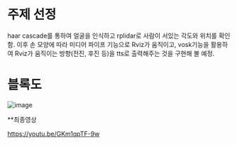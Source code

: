 # 주제 선정

haar cascade를 통하여 얼굴을 인식하고 rplidar로 사람이 서있는 각도와 위치를 확인함. 
이후 손 모양에 따라 미디어 파이프 기능으로 Rviz가 움직이고, vosk기능을 활용하여 Rviz가 움직이는 방향(전진, 후진 등)을 tts로 출력해주는 것을 구현해 볼 예정. 

# 블록도

![image](https://github.com/wjh1212/embedded/assets/103232862/fa4a5c57-a379-4406-91f1-315d51ec28ad)



**최종영상

https://youtu.be/GKm1qpTF-9w
